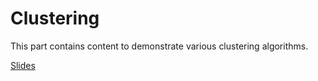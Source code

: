 # Clustering

This part contains content to demonstrate various clustering algorithms.

[Slides](https://github.com/BiAPoL/Quantitative_Bio_Image_Analysis_with_Python_2022/blob/main/docs/day3f_clustering/1_clustering.pdf)